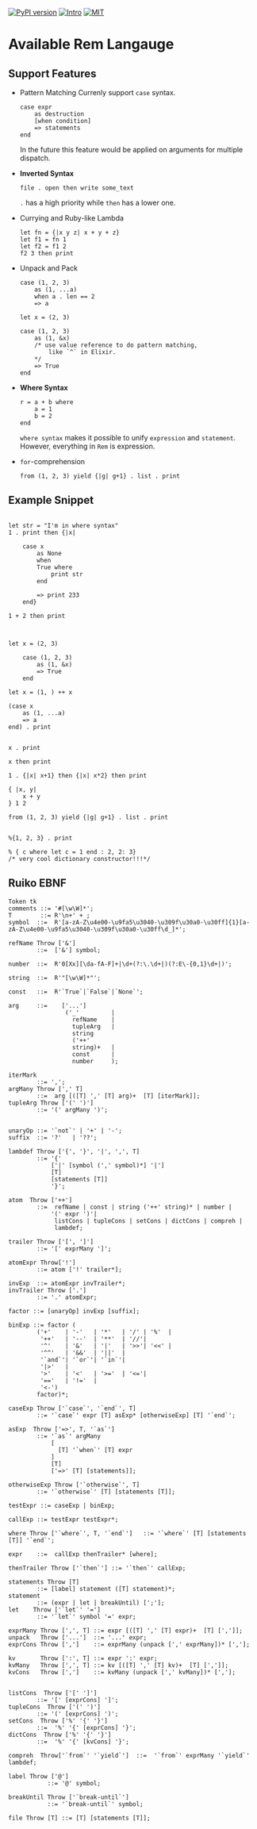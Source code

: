[![PyPI version](https://img.shields.io/pypi/v/remlang.svg)](https://pypi.python.org/pypi/remlang)
[![Intro](https://img.shields.io/badge/intro-remlang-red.svg)](https://github.com/thautwarm/Rem/blob/master/intro.md)
[![MIT](https://img.shields.io/badge/license-MIT-blue.svg?style=flat)](https://github.com/thautwarm/Rem/blob/master/LICENSE)


# Available Rem Langauge

## Support Features

- Pattern Matching
    Currenly support `case` syntax.
    ```
    case expr 
        as destruction 
        [when condition]
        => statements
    end
    ```
    In the future this feature would be applied on arguments for multiple dispatch.

- **Inverted Syntax**

    ```
    file . open then write some_text
    ```
    
    `.` has a high priority while `then` has a lower one.

- Currying and Ruby-like Lambda

    ```
    let fn = {|x y z| x + y + z}
    let f1 = fn 1
    let f2 = f1 2
    f2 3 then print
    ```

- Unpack and Pack

    ```
    case (1, 2, 3)
        as (1, ...a)
        when a . len == 2
        => a

    let x = (2, 3)

    case (1, 2, 3)
        as (1, &x) 
        /* use value reference to do pattern matching, 
            like `^` in Elixir.
        */
        => True
    end
    ```

- **Where Syntax**

    ```
    r = a + b where
        a = 1
        b = 2
    end
    ```
    `where syntax` makes it possible to unify `expression` and `statement`. However, everything in `Rem` is expression.
     

- `for`-comprehension

    ```
    from (1, 2, 3) yield {|g| g+1} . list . print
    ```


## Example Snippet

```

let str = "I'm in where syntax"
1 . print then {|x|

    case x
        as None
        when
        True where
            print str
        end

        => print 233
    end}

1 + 2 then print



let x = (2, 3)

    case (1, 2, 3)
        as (1, &x)
        => True
    end

let x = (1, ) ++ x

(case x
    as (1, ...a)
    => a
end) . print


x . print

x then print

1 . {|x| x+1} then {|x| x*2} then print

{ |x, y|
    x + y
} 1 2

from (1, 2, 3) yield {|g| g+1} . list . print


%{1, 2, 3} . print

% { c where let c = 1 end : 2, 2: 3}
/* very cool dictionary constructor!!!*/

```



## Ruiko EBNF

```
Token tk
comments ::= '#[\w\W]*';
T        ::= R'\n+' + ;
symbol  ::=  R'[a-zA-Z\u4e00-\u9fa5\u3040-\u309f\u30a0-\u30ff]{1}[a-zA-Z\u4e00-\u9fa5\u3040-\u309f\u30a0-\u30ff\d_]*';

refName Throw ['&']
        ::=  ['&'] symbol;

number  ::=  R'0[Xx][\da-fA-F]+|\d+(?:\.\d+|)(?:E\-{0,1}\d+|)';

string  ::=  R'"[\w\W]*"';

const   ::=  R'`True`|`False`|`None`';

arg     ::=    ['...']
                ('_'         |
                  refName    |
                  tupleArg   |
                  string
                  ('++'
                  string)+   |
                  const      |
                  number     );

iterMark
        ::= ',';
argMany Throw [',' T]
        ::=  arg [([T] ',' [T] arg)+  [T] [iterMark]];
tupleArg Throw ['(' ')']
        ::= '(' argMany ')';


unaryOp ::= '`not`' | '+' | '-';
suffix  ::= '?'   | '??';

lambdef Throw ['{', '}', '|', ',', T]
        ::= '{'
            ['|' [symbol (',' symbol)*] '|']
            [T]
            [statements [T]]
            '}';

atom  Throw ['++']
        ::=  refName | const | string ('++' string)* | number |
            '(' expr ')'|
             listCons | tupleCons | setCons | dictCons | compreh |
             lambdef;

trailer Throw ['[', ']']
        ::= '[' exprMany ']';

atomExpr Throw['!']
        ::= atom ['!' trailer*];

invExp  ::= atomExpr invTrailer*;
invTrailer Throw ['.']
        ::= '.' atomExpr;

factor ::= [unaryOp] invExp [suffix];

binExp ::= factor (
        ('+'    | '-'   | '*'   | '/' | '%'  |
         '++'   | '--'  | '**'  | '//'|
         '^'    | '&'   | '|'   | '>>'| '<<' |
         '^^'   | '&&'  | '||'  |
         '`and`'| '`or`'| '`in`'|
         '|>'   |
         '>'    | '<'   | '>='  | '<='|
         '=='   | '!='  |
         '<-')
        factor)*;

caseExp Throw ['`case`', '`end`', T]
        ::= '`case`' expr [T] asExp* [otherwiseExp] [T] '`end`';

asExp  Throw ['=>', T, '`as`']
        ::= '`as`' argMany
            [
              [T] '`when`' [T] expr
            ]
            [T]
            ['=>' [T] [statements]];

otherwiseExp Throw ['`otherwise`', T]
        ::= '`otherwise`' [T] [statements [T]];

testExpr ::= caseExp | binExp;

callExp ::= testExpr testExpr*;

where Throw ['`where`', T, '`end`']   ::= '`where`' [T] [statements [T]] '`end`';

expr    ::=  callExp thenTrailer* [where];

thenTrailer Throw ['`then`'] ::= '`then`' callExp;

statements Throw [T]
        ::= [label] statement ([T] statement)*;
statement
        ::= (expr | let | breakUntil) [';'];
let    Throw ['`let`' '=']
        ::= '`let`' symbol '=' expr;

exprMany Throw [',', T] ::= expr [([T] ',' [T] expr)+  [T] [',']];
unpack   Throw ['...']  ::= '...' expr;
exprCons Throw [',']    ::= exprMany (unpack [',' exprMany])* [','];

kv       Throw [':', T] ::= expr ':' expr;
kvMany   Throw [',', T] ::= kv [([T] ',' [T] kv)+  [T] [',']];
kvCons   Throw [',']    ::= kvMany (unpack [',' kvMany])* [','];


listCons  Throw ['[' ']']
        ::= '[' [exprCons] ']';
tupleCons  Throw ['(' ')']
        ::= '(' [exprCons] ')';
setCons  Throw ['%' '{' '}']
        ::=  '%' '{' [exprCons] '}';
dictCons  Throw ['%' '{' '}']
        ::=  '%' '{' [kvCons] '}';

compreh  Throw['`from`' '`yield`']  ::=  '`from`' exprMany '`yield`' lambdef;

label Throw ['@']
           ::= '@' symbol;

breakUntil Throw ['`break-until`']
           ::= '`break-until`' symbol;

file Throw [T] ::= [T] [statements [T]];
```


